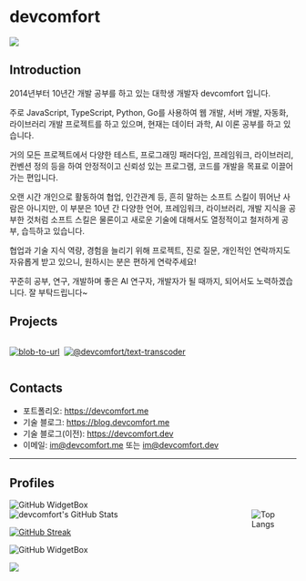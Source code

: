 <div align="left">

# devcomfort

![](https://komarev.com/ghpvc/?username=devcomfort&abbreviated=true)

## Introduction

2014년부터 10년간 개발 공부를 하고 있는 대학생 개발자 devcomfort 입니다.

주로 JavaScript, TypeScript, Python, Go를 사용하여 웹 개발, 서버 개발, 자동화, 라이브러리 개발 프로젝트를 하고 있으며, 현재는 데이터 과학, AI 이론 공부를 하고 있습니다.

거의 모든 프로젝트에서 다양한 테스트, 프로그래밍 패러다임, 프레임워크, 라이브러리, 컨벤션 정의 등을 하여 안정적이고 신뢰성 있는 프로그램, 코드를 개발을 목표로 이끌어가는 편입니다.

오랜 시간 개인으로 활동하여 협업, 인간관계 등, 흔히 말하는 소프트 스킬이 뛰어난 사람은 아니지만,
이 부분은 10년 간 다양한 언어, 프레임워크, 라이브러리, 개발 지식을 공부한 것처럼 소프트 스킬은 물론이고 새로운 기술에 대해서도 열정적이고 철저하게 공부, 습득하고 있습니다.

협업과 기술 지식 역량, 경험을 늘리기 위해 프로젝트, 진로 질문, 개인적인 연락까지도 자유롭게 받고 있으니, 원하시는 분은 편하게 연락주세요!

꾸준히 공부, 연구, 개발하며 좋은 AI 연구자, 개발자가 될 때까지, 되어서도 노력하겠습니다.
잘 부탁드립니다~

## Projects

<div style="display: flex; flex-direction: row; gap: 8px;">

[![blob-to-url](https://github-readme-stats.vercel.app/api/pin/?username=devcomfort&repo=blob-to-url)](https://github.com/devcomfort/blob-to-url)

[![@devcomfort/text-transcoder](https://github-readme-stats.vercel.app/api/pin/?username=devcomfort&repo=devcomfort-text-transcoder)](https://github.com/devcomfort/devcomfort-text-transcoder)

</div>

## Contacts

- 포트폴리오: https://devcomfort.me
- 기술 블로그: https://blog.devcomfort.me
- 기술 블로그(이전): https://devcomfort.dev
- 이메일: [im@devcomfort.me](mailto:im@devcomfort.me) 또는 [im@devcomfort.dev](mailto:im@devcomfort.dev)

<hr />

## Profiles

<img src="https://github-widgetbox.vercel.app/api/profile?username=devcomfort&data=followers,repositories,stars,commits" alt="GitHub WidgetBox" />

<div style="display: flex; gap: 1.5rem; justify-content: center;">

<div style="display: flex; flex-direction: column; width: 27rem;">

<img src="https://github-readme-stats.vercel.app/api?username=devcomfort&show_icons=true" alt="devcomfort's GitHub Stats" />

<a href="https://git.io/streak-stats"><img src="https://streak-stats.demolab.com?user=devcomfort&theme=transparent" alt="GitHub Streak" /></a>

</div>

<img src="https://github-readme-stats.vercel.app/api/top-langs/?username=devcomfort&layout=pie" alt="Top Langs" />

</div>

<img src="https://github-widgetbox.vercel.app/api/skills?languages=js,ts,html,css,sass,bash,c,python,go,dart,rust,r,markdown,json&frameworks=svelte,next,express,windi,tailwind&libraries=tensorflow,babel,vite,recoil,redux&tools=git,github,npm,yarn,vercel,netlify,nodejs,prettier,nginx,aws,cloudflare,webpack,rollup&software=linux,windows,vscode,notion&includeNames=true" alt="GitHub WidgetBox" />

<!-- puppeteer, tauri -->

<!-- YHYPE, GitHub 방문자 집계 서비스 -->
<!--https://yhype.me/github/profile-views  -->

![](https://hit.yhype.me/github/profile?user_id=38955618)

